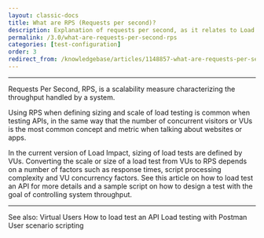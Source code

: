 ```yaml
---
layout: classic-docs
title: What are RPS (Requests per second)?
description: Explanation of requests per second, as it relates to Load Impact.
permalink: /3.0/what-are-requests-per-second-rps
categories: [test-configuration]
order: 3
redirect_from: /knowledgebase/articles/1148857-what-are-requests-per-second-rps
---
```


***

Requests Per Second, RPS, is a scalability measure characterizing the throughput handled by a system.

Using RPS when defining sizing and scale of load testing is common when testing APIs, in the same way that the number of concurrent visitors or VUs is the most common concept and metric when talking about websites or apps.

In the current version of Load Impact, sizing of load tests are defined by VUs. Converting the scale or size of a load test from VUs to RPS depends on a number of factors such as response times, script processing complexity and VU concurrency factors. See this article on how to load test an API for more details and a sample script on how to design a test with the goal of controlling system throughput.

***

See also:
Virtual Users
How to load test an API
Load testing with Postman
User scenario scripting
